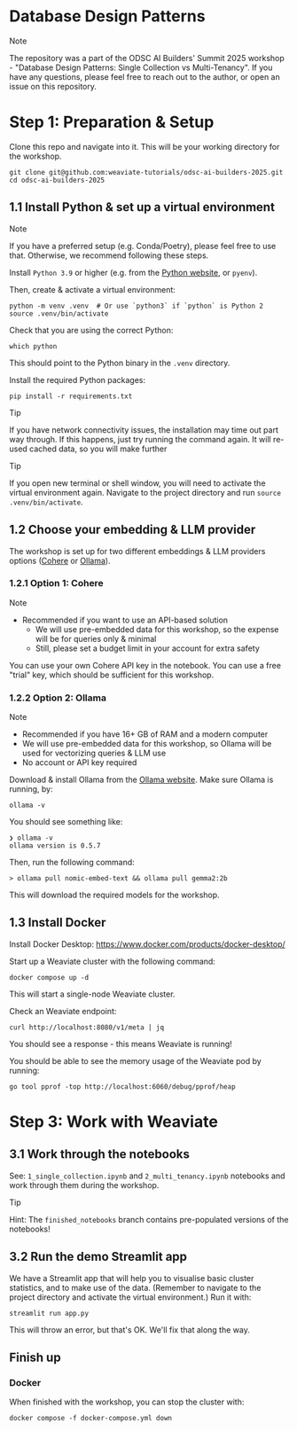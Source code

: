 # Database Design Patterns

> [!NOTE]
> The repository was a part of the ODSC AI Builders' Summit 2025 workshop - "Database Design Patterns: Single Collection vs Multi-Tenancy". If you have any questions, please feel free to reach out to the author, or open an issue on this repository.

# Step 1: Preparation & Setup

Clone this repo and navigate into it. This will be your working directory for the workshop.

```shell
git clone git@github.com:weaviate-tutorials/odsc-ai-builders-2025.git
cd odsc-ai-builders-2025
```

## 1.1 Install Python & set up a virtual environment

> [!NOTE]
> If you have a preferred setup (e.g. Conda/Poetry), please feel free to use that. Otherwise, we recommend following these steps.

Install `Python 3.9` or higher (e.g. from the [Python website](https://python.org/), or `pyenv`).

Then, create & activate a virtual environment:

```shell
python -m venv .venv  # Or use `python3` if `python` is Python 2
source .venv/bin/activate
```

Check that you are using the correct Python:

```shell
which python
```

This should point to the Python binary in the `.venv` directory.

Install the required Python packages:

```shell
pip install -r requirements.txt
```

> [!TIP]
> If you have network connectivity issues, the installation may time out part way through. If this happens, just try running the command again. It will re-used cached data, so you will make further

> [!TIP]
> If you open new terminal or shell window, you will need to activate the virtual environment again. Navigate to the project directory and run `source .venv/bin/activate`.

## 1.2 Choose your embedding & LLM provider

The workshop is set up for two different embeddings & LLM providers options ([Cohere](#121-option-1-cohere) or [Ollama](#122-option-2-ollama)).

### 1.2.1 Option 1: Cohere

> [!NOTE]
> - Recommended if you want to use an API-based solution
>     - We will use pre-embedded data for this workshop, so the expense will be for queries only & minimal
>     - Still, please set a budget limit in your account for extra safety

You can use your own Cohere API key in the notebook. You can use a free "trial" key, which should be sufficient for this workshop.

### 1.2.2 Option 2: Ollama

> [!NOTE]
> - Recommended if you have 16+ GB of RAM and a modern computer
> - We will use pre-embedded data for this workshop, so Ollama will be used for vectorizing queries & LLM use
> - No account or API key required

Download & install Ollama from the [Ollama website](https://ollama.com/). Make sure Ollama is running, by:

```shell
ollama -v
```

You should see something like:
```shell
❯ ollama -v
ollama version is 0.5.7
```

Then, run the following command:

```shell
> ollama pull nomic-embed-text && ollama pull gemma2:2b
```

This will download the required models for the workshop.

## 1.3 Install Docker

Install Docker Desktop: https://www.docker.com/products/docker-desktop/

Start up a Weaviate cluster with the following command:

```shell
docker compose up -d
```

This will start a single-node Weaviate cluster.

Check an Weaviate endpoint:

```shell
curl http://localhost:8080/v1/meta | jq
```

You should see a response - this means Weaviate is running!

You should be able to see the memory usage of the Weaviate pod by running:

```shell
go tool pprof -top http://localhost:6060/debug/pprof/heap
```

# Step 3: Work with Weaviate

## 3.1 Work through the notebooks

See: `1_single_collection.ipynb` and `2_multi_tenancy.ipynb` notebooks and work through them during the workshop.

> [!TIP]
> Hint: The `finished_notebooks` branch contains pre-populated versions of the notebooks!

## 3.2 Run the demo Streamlit app

We have a Streamlit app that will help you to visualise basic cluster statistics, and to make use of the data. (Remember to navigate to the project directory and activate the virtual environment.) Run it with:

```shell
streamlit run app.py
```

This will throw an error, but that's OK. We'll fix that along the way.

## Finish up

### Docker

When finished with the workshop, you can stop the cluster with:

```shell
docker compose -f docker-compose.yml down
```
